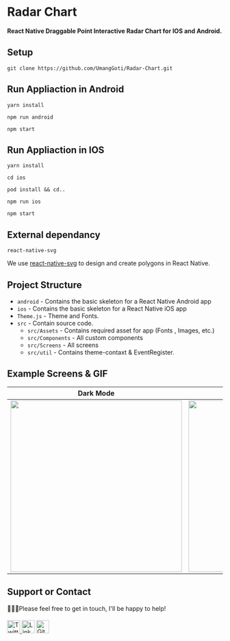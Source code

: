 # Radar Chart
<b>React Native Draggable Point Interactive Radar Chart for IOS and Android.</b>

## Setup
```
git clone https://github.com/UmangGoti/Radar-Chart.git
```

## Run Appliaction in Android
```yarn install```

```npm run android```

```npm start```

## Run Appliaction in IOS
```yarn install```

```cd ios```

```pod install && cd..```

```npm run ios```

```npm start```

## External dependancy
`react-native-svg`

We use [react-native-svg](https://github.com/software-mansion/react-native-svg.git) to design and create polygons in React Native.

## Project Structure
- `android` - Contains the basic skeleton for a React Native Android app
- `ios` - Contains the basic skeleton for a React Native iOS app
- `Theme.js` - Theme and Fonts.
- `src` - Contain source code.
  * `src/Assets` - Contains required asset for app (Fonts , Images, etc.)
  * `src/Components` - All custom components
  * `src/Screens` - All screens
  * `src/util` - Contains theme-contaxt & EventRegister.


## Example Screens & GIF

|Dark Mode|Light Mode|RadarChart Gif|
|:----:|:----:|:----:|
|<img altr="1" src="https://github.com/UmangGoti/Radar-Chart/blob/Develop/gif/DarkMode.png" height="400">|<img altr="2" src="https://github.com/UmangGoti/Radar-Chart/blob/Develop/gif/LightMode.png" height="400">|<img altr="3" src="https://github.com/UmangGoti/Radar-Chart/blob/Develop/gif/RadraChart.gif" height="400">|



## Support or Contact

👨🏻‍💻Please feel free to get in touch, I'll be happy to help!

####

<a href="https://twitter.com/umanggoti" target="_blank"><img src="https://github.com/UmangGoti/Radar-Chart/blob/Develop/SocialMediaIcon/twitter.png" alt="Twitter" width="30">
<a href="https://in.linkedin.com/in/umang-goti-21995617b" target="_blank"><img src="https://github.com/UmangGoti/Radar-Chart/blob/Develop/SocialMediaIcon/linkedin.png" alt="LinkedIn" width="30"></a>
<a href="https://github.com/UmangGoti" target="_blank"><img src="https://github.com/UmangGoti/Radar-Chart/blob/Develop/SocialMediaIcon/github.png" alt="GitHub" width="30"></a>
